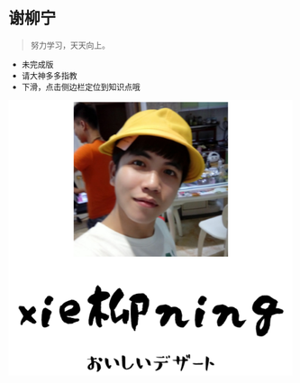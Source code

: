<!-- _coverpage.md -->

<!-- ![xln](xln.svg) -->

<!-- # 谢柳宁 <small>1.0</small> -->
# 谢柳宁 

> 努力学习，天天向上。

- 未完成版
- 请大神多多指教
- 下滑，点击侧边栏定位到知识点哦

<!-- 背景图片 -->

![](xln.png)

<!-- 背景色 -->

<!-- ![color](#f0f0f0) -->

<!-- [GitHub](https://github.com/docsifyjs/docsify/) -->
<!-- [Get Started](#docsify) -->


